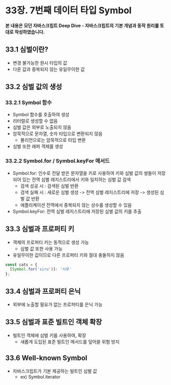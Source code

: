 # 33장. 7번째 데이터 타입 Symbol

**본 내용은 모던 자바스크립트 Deep Dive - 자바스크립트의 기본 개념과 동작 원리를 토대로 작성하였습니다.**

## 33.1 심벌이란?

* 변경 불가능한 원시 타입의 값
* 다른 값과 중복되지 않는 유일무이한 값



## 33.2 심벌 값의 생성

### 33.2.1 Symbol 함수

* Symbol 함수를 호출하여 생성
* 리터럴로 생성할 수 없음
* 심벌 값은 외부로 노출되지 않음
* 암묵적으로 문자열, 숫자 타입으로 변환되지 않음
  * 불리언으로는 암묵적으로 타입 변환
* 심벌 또한 래퍼 객체를 생성



### 33.2.2 Symbol.for / Symbol.keyFor 메서드

* Symbol.for: 인수로 전달 받은 문자열을 키로 사용하여 키와 심벌 값의 쌍들이 저장되어 있는 전역 심벌 레지스트리에서 키와 일치하는 심벌 값 검색
  * 검색 성공 시 : 검색된 심벌 반환
  * 검색 실패 시 : 새로운 심벌 생성 -> 전역 심벌 레지스트리에 저장 -> 생성된 심벌 값 반환
  * 애플리케이션 전역에서 중복되지 않는 상수를 생성할 수 있음
* Symbol.keyFor: 전역 심벌 레지스트리에 저장된 심벌 값의 키를 추출



## 33.3 심벌과 프로퍼티 키

* 객체의 프로퍼티 키는 동적으로 생성 가능
  * 심벌 값 또한 사용 가능
* 유일무이한 값이므로 다른 프로퍼티 키와 절대 충돌하지 않음

```JavaScript
const cats = {
  [Symbol.for('siru')]: '시루'
};
```



## 33.4 심벌과 프로퍼티 은닉

* 외부에 노출할 필요가 없는 프로퍼티를 은닉 가능



## 33.5 심벌과 표준 빌트인 객체 확장

* 빌트인 객체에 심벌 키를 사용하여, 확장
  * 새롭게 도입된 표준 빌트인 메서드를 덮어쓸 위험 방지



## 33.6 Well-known Symbol

* 자바스크립트가 기본 제공하는 빌트인 심벌 값
  * ex) Symbol.iterator